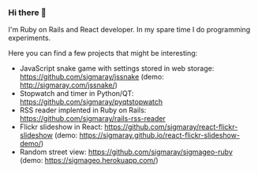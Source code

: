 ### Hi there 👋

<!--
**sigmaray/sigmaray** is a ✨ _special_ ✨ repository because its `README.md` (this file) appears on your GitHub profile. -->

I'm Ruby on Rails and React developer. In my spare time I do programming experiments.

Here you can find a few projects that might be interesting:
* JavaScript snake game with settings stored in web storage: https://github.com/sigmaray/jssnake (demo: http://sigmaray.com/jssnake/)
* Stopwatch and timer in Python/QT: https://github.com/sigmaray/pyqtstopwatch
* RSS reader implented in Ruby on Rails: https://github.com/sigmaray/rails-rss-reader
* Flickr slideshow in React: https://github.com/sigmaray/react-flickr-slideshow (demo: https://sigmaray.github.io/react-flickr-slideshow-demo/)
* Random street view: https://github.com/sigmaray/sigmageo-ruby (demo: https://sigmageo.herokuapp.com/)
